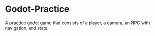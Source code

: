 # Godot-Practice
A practice godot game that consists of a player, a camera, an NPC with navigation, and stats.
